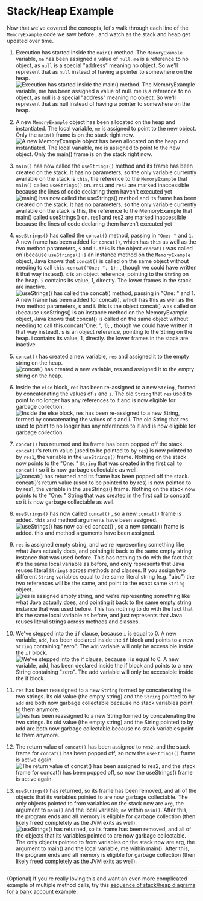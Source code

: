 # Stack/Heap Example

Now that we've covered the concepts, let's walk through each line of the
`MemoryExample` code we saw before , and watch as the stack and heap get
updated over time.

1. Execution has started inside the `main()` method. The `MemoryExample`
variable, `me` has been assigned a value of `null`. `me` is a reference
to no object, as `null` is a special "address" meaning no object. So
we'll represent that as `null` instead of having a pointer to somewhere
on the heap.
  ![Execution has started inside the `main()` method. The `MemoryExample` variable, `me` has been assigned a value of `null`. `me` is a reference to no object, as `null` is a special "address" meaning no object. So we'll represent that as `null` instead of having a pointer to somewhere on the heap.](Memory-Line-by-line-01.png)

1. A new `MemoryExample` object has been allocated on the heap and
instantiated. The local variable, `me` is assigned to point to the
new object. Only the `main()` frame is on the stack right now.
  ![A new `MemoryExample` object has been allocated on the heap and instantiated. The local variable, `me` is assigned to point to the new object. Only the `main()` frame is on the stack right now.](Memory-Line-by-line-02.png)

1. `main()` has now called the `useStrings()` method and its frame has been
created on the stack. It has no parameters, so the only variable
currently available on the stack is `this`, the reference to the
`MemoryExample` that `main()` called `useStrings()` on. `res1` and
`res2` are marked inaccessible because the lines of code declaring them
haven't executed yet
  ![`main()` has now called the `useStrings()` method and its frame has been created on the stack. It has no parameters, so the only variable currently available on the stack is `this`, the reference to the `MemoryExample` that `main()` called `useStrings()` on. `res1` and `res2` are marked inaccessible because the lines of code declaring them haven't executed yet](Memory-Line-by-line-03.png)

1. `useStrings()` has called the `concat()` method, passing in `"One:
"` and `1`. A new frame has been added for `concat()`, which has `this`
as well as the two method parameters, `s` and `i`. `this` is the object
`concat()` was called on (because `useStrings()` is an instance method
on the `MemoryExample` object, Java knows that `concat()` is called on
the same object without needing to call `this.concat("One: ", 1);` ,
though we could have written it that way instead). `s` is an object
reference, pointing to the `String` on the heap. `i` contains its value,
1, directly. The lower frames in the stack are inactive.
  ![`useStrings()` has called the `concat()` method, passing in `"One: "` and `1`. A new frame has been added for `concat()`, which has `this` as well as the two method parameters, `s` and `i`. `this` is the object `concat()` was called on (because `useStrings()` is an instance method on the `MemoryExample` object, Java knows that `concat()` is called on the same object without needing to call `this.concat("One: ", 1);` , though we could have written it that way instead). `s` is an object reference, pointing to the `String` on the heap. `i` contains its value, 1, directly. the lower frames in the stack are inactive.](Memory-Line-by-line-04.png)

1. `concat()` has created a new variable, `res` and assigned it to the
empty string on the heap.
  ![`concat()` has created a new variable, `res` and assigned it to the empty string on the heap.](Memory-Line-by-line-05.png)

1. Inside the `else` block, `res` has been re-assigned to a new `String`,
formed by concatenating the values of `s` and `i`. The old `String` that
`res` used to point to no longer has any references to it and is now
eligible for garbage collection.
  ![Inside the `else` block, `res` has been re-assigned to a new `String`, formed by concatenating the values of `s` and `i`. The old `String` that `res` used to point to no longer has any references to it and is now eligible for garbage collection.](Memory-Line-by-line-06.png)

1. `concat()` has returned and its frame has been popped off the stack.
`concat()`‘s return value (used to be pointed to by `res`) is now
pointed to by `res1`, the variable in the `useStrings()` frame. Nothing
on the stack now points to the "One: " `String` that was created in the
first call to `concat()` so it is now garbage collectable as well.
  ![`concat()` has returned and its frame has been popped off the stack. `concat()`‘s return value (used to be pointed to by `res`) is now pointed to by `res1`, the variable in the `useStrings()` frame. Nothing on the stack now points to the "One: " `String` that was created in the first call to `concat()` so it is now garbage collectable as well.](Memory-Line-by-line-07.png)

1. `useStrings()` has now called `concat()` , so a new `concat()` frame is
added. `this` and method arguments have been assigned.
  ![`useStrings()` has now called `concat()` , so a new `concat()` frame is added. `this` and method arguments have been assigned.](Memory-Line-by-line-08.png)

1. `res` is assigned empty string, and we're representing something like
what Java actually does, and pointing it back to the same empty string
instance that was used before. This has nothing to do with the fact that
it's the same local variable as before, and **only** represents that
Java reuses literal `String`s across methods and classes. If you assign
two different `String` variables equal to the same literal string (e.g.
"abc") the two references will be the same, and point to the exact same
`String` object.
  ![`res` is assigned empty string, and we're representing something like what Java actually does, and pointing it back to the same empty string instance that was used before. This has nothing to do with the fact that it's the same local variable as before, and just represents that Java reuses literal strings across methods and classes.](Memory-Line-by-line-09.png)

1. We've stepped into the `if` clause, because `i` is equal to 0. A new
variable, `add`, has been declared inside the `if` block and points to a
new `String` containing "zero". The `add` variable will only be
accessible inside the `if` block.
  ![We've stepped into the `if` clause, because `i` is equal to 0. A new variable, `add`, has been declared inside the `if` block and points to a new `String` containing "zero". The `add` variable will only be accessible inside the `if` block.](Memory-Line-by-line-10.png)

1. `res` has been reassigned to a new `String` formed by concatenating the
two strings. Its old value (the empty string) and the `String` pointed
to by `add` are both now garbage collectable because no stack variables
point to them anymore.
  ![`res` has been reassigned to a new `String` formed by concatenating the two strings. Its old value (the empty string) and the `String` pointed to by `add` are both now garbage collectable because no stack variables point to them anymore.](Memory-Line-by-line-11.png)

1. The return value of `concat()` has been assigned to `res2`, and the
stack frame for `concat()` has been popped off, so now the
`useStrings()` frame is active again.
  ![The return value of `concat()` has been assigned to `res2`, and the stack frame for `concat()` has been popped off, so now the `useStrings()` frame is active again.](Memory-Line-by-line-12.png)

1. `useStrings()` has returned, so its frame has been removed, and all of
the objects that its variables pointed to are now garbage collectable.
The only objects pointed to from variables on the stack now are `arg`,
the argument to `main()` and the local variable, `me` within `main()`.
After this, the program ends and all memory is eligible for garbage
collection (then likely freed completely as the JVM exits as well).
  ![`useStrings()` has returned, so its frame has been removed, and all of the objects that its variables pointed to are now garbage collectable. The only objects pointed to from variables on the stack now are `arg`, the argument to `main()` and the local variable, `me` within `main()`. After this, the program ends and all memory is eligible for garbage collection (then likely freed completely as the JVM exits as well).](Memory-Line-by-line-13.png)

----

(Optional) If you're really loving this and want an even more
complicated example of multiple method calls, try this
[sequence of stack/heap diagrams for a bank account](http://pages.cs.wisc.edu/~weinrich/cs302/handouts/BankAccountWalkthrough.pdf)
example.
